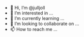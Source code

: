 - 👋 Hi, I’m @julljoll
- 👀 I’m interested in ...
- 🌱 I’m currently learning ...
- 💞️ I’m looking to collaborate on ...
- 📫 How to reach me ...

<!---
julljoll/julljoll is a ✨ special ✨ repository because its `README.md` (this file) appears on your GitHub profile.
You can click the Preview link to take a look at your changes.
--->
